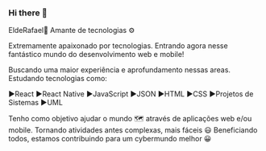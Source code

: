 ### Hi there 👋

EldeRafael🤚 Amante de tecnologias ⚙ 

Extremamente apaixonado por tecnologias. Entrando agora nesse fantástico mundo do desenvolvimento web e mobile!

Buscando uma maior experiência e aprofundamento nessas areas. Estudando tecnologias como:

▶️React
▶️React Native
▶️JavaScript
▶️JSON
▶️HTML
▶️CSS
▶️Projetos de Sistemas
▶️UML

Tenho como objetivo ajudar o mundo 🗺 através de aplicações web e/ou mobile. Tornando atividades antes complexas, mais fáceis :smiley:
Beneficiando todos, estamos contribuindo para um cybermundo melhor 😀
